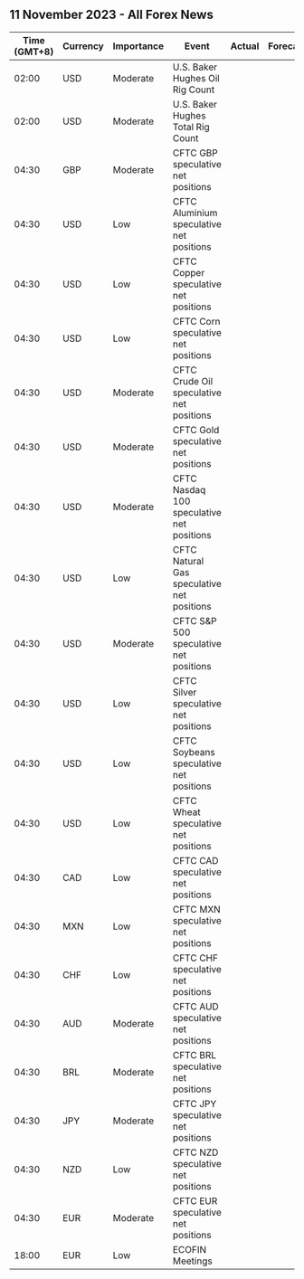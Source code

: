 ## 11 November 2023 - All Forex News

| Time (GMT+8) | Currency | Importance | Event | Actual | Forecast | Previous |
|------|----------|------------|-------|--------|----------|----------|
| 02:00 | USD | Moderate | U.S. Baker Hughes Oil Rig Count |  |  | 496 |
| 02:00 | USD | Moderate | U.S. Baker Hughes Total Rig Count |  |  | 618 |
| 04:30 | GBP | Moderate | CFTC GBP speculative net positions |  |  | -20.4K |
| 04:30 | USD | Low | CFTC Aluminium speculative net positions |  |  | 7.1K |
| 04:30 | USD | Low | CFTC Copper speculative net positions |  |  | -17.2K |
| 04:30 | USD | Low | CFTC Corn speculative net positions |  |  | -87.7K |
| 04:30 | USD | Moderate | CFTC Crude Oil speculative net positions |  |  | 262.3K |
| 04:30 | USD | Moderate | CFTC Gold speculative net positions |  |  | 163.4K |
| 04:30 | USD | Moderate | CFTC Nasdaq 100 speculative net positions |  |  | 6.7K |
| 04:30 | USD | Low | CFTC Natural Gas speculative net positions |  |  | -54.7K |
| 04:30 | USD | Moderate | CFTC S&P 500 speculative net positions |  |  | 4.3K |
| 04:30 | USD | Low | CFTC Silver speculative net positions |  |  | 20.2K |
| 04:30 | USD | Low | CFTC Soybeans speculative net positions |  |  | 16.3K |
| 04:30 | USD | Low | CFTC Wheat speculative net positions |  |  | -69.6K |
| 04:30 | CAD | Low | CFTC CAD speculative net positions |  |  | -49.3K |
| 04:30 | MXN | Low | CFTC MXN speculative net positions |  |  | 31.3K |
| 04:30 | CHF | Low | CFTC CHF speculative net positions |  |  | -14.9K |
| 04:30 | AUD | Moderate | CFTC AUD speculative net positions |  |  | -75.1K |
| 04:30 | BRL | Moderate | CFTC BRL speculative net positions |  |  | 9.3K |
| 04:30 | JPY | Moderate | CFTC JPY speculative net positions |  |  | -103.8K |
| 04:30 | NZD | Low | CFTC NZD speculative net positions |  |  | -12.8K |
| 04:30 | EUR | Moderate | CFTC EUR speculative net positions |  |  | 85.4K |
| 18:00 | EUR | Low | ECOFIN Meetings |  |  |  |
